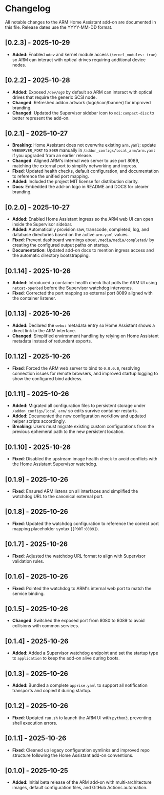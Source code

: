 # Changelog

All notable changes to the ARM Home Assistant add-on are documented in this file. Release dates use the YYYY-MM-DD format.

## [0.2.3] - 2025-10-29

- **Added**: Enabled `udev` and kernel module access (`kernel_modules: true`) so ARM can interact with optical drives requiring additional device nodes.

## [0.2.2] - 2025-10-28

- **Added**: Exposed `/dev/sg0` by default so ARM can interact with optical drives that require the generic SCSI node.
- **Changed**: Refreshed addon artwork (logo/icon/banner) for improved branding.
- **Changed**: Updated the Supervisor sidebar icon to `mdi:compact-disc` to better represent the add-on.

## [0.2.1] - 2025-10-27

- **Breaking**: Home Assistant does not overwrite existing `arm.yaml`; update `WEBSERVER_PORT` to `8089` manually in `/addon_configs/local_arm/arm.yaml` if you upgraded from an earlier release.
- **Changed**: Aligned ARM's internal web server to use port 8089, matching the external port to simplify networking and ingress.
- **Fixed**: Updated health checks, default configuration, and documentation to reference the unified port mapping.
- **Added**: Included the project MIT license for distribution clarity.
- **Docs**: Embedded the add-on logo in README and DOCS for clearer branding.

## [0.2.0] - 2025-10-27

- **Added**: Enabled Home Assistant ingress so the ARM web UI can open inside the Supervisor sidebar.
- **Added**: Automatically provision raw, transcode, completed, log, and database directories based on the active `arm.yaml` values.
- **Fixed**: Prevent dashboard warnings about `/media/media/completed/` by creating the configured output paths on startup.
- **Documentation**: Updated add-on docs to mention ingress access and the automatic directory bootstrapping.

## [0.1.14] - 2025-10-26

- **Added**: Introduced a container health check that polls the ARM UI using `netcat-openbsd` before the Supervisor watchdog intervenes.
- **Fixed**: Corrected the port mapping so external port 8089 aligned with the container listener.

## [0.1.13] - 2025-10-26

- **Added**: Declared the `webui` metadata entry so Home Assistant shows a direct link to the ARM interface.
- **Changed**: Simplified environment handling by relying on Home Assistant metadata instead of redundant exports.

## [0.1.12] - 2025-10-26

- **Fixed**: Forced the ARM web server to bind to `0.0.0.0`, resolving connection issues for remote browsers, and improved startup logging to show the configured bind address.

## [0.1.11] - 2025-10-26

- **Added**: Migrated all configuration files to persistent storage under `/addon_configs/local_arm/` so edits survive container restarts.
- **Added**: Documented the new configuration workflow and updated helper scripts accordingly.
- **Breaking**: Users must migrate existing custom configurations from the previous ephemeral path to the new persistent location.

## [0.1.10] - 2025-10-26

- **Fixed**: Disabled the upstream image health check to avoid conflicts with the Home Assistant Supervisor watchdog.

## [0.1.9] - 2025-10-26

- **Fixed**: Ensured ARM listens on all interfaces and simplified the watchdog URL to the canonical external port.

## [0.1.8] - 2025-10-26

- **Fixed**: Updated the watchdog configuration to reference the correct port mapping placeholder syntax (`[PORT:8089]`).

## [0.1.7] - 2025-10-26

- **Fixed**: Adjusted the watchdog URL format to align with Supervisor validation rules.

## [0.1.6] - 2025-10-26

- **Fixed**: Pointed the watchdog to ARM's internal web port to match the service binding.

## [0.1.5] - 2025-10-26

- **Changed**: Switched the exposed port from 8080 to 8089 to avoid collisions with common services.

## [0.1.4] - 2025-10-26

- **Added**: Added a Supervisor watchdog endpoint and set the startup type to `application` to keep the add-on alive during boots.

## [0.1.3] - 2025-10-26

- **Added**: Bundled a complete `apprise.yaml` to support all notification transports and copied it during startup.

## [0.1.2] - 2025-10-26

- **Fixed**: Updated `run.sh` to launch the ARM UI with `python3`, preventing shell execution errors.

## [0.1.1] - 2025-10-26

- **Fixed**: Cleaned up legacy configuration symlinks and improved repo structure following the Home Assistant add-on conventions.

## [0.1.0] - 2025-10-25

- **Added**: Initial beta release of the ARM add-on with multi-architecture images, default configuration files, and GitHub Actions automation.

